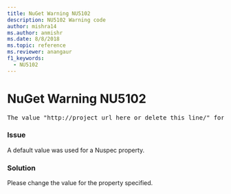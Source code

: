 ```yaml
---
title: NuGet Warning NU5102
description: NU5102 Warning code
author: mishra14
ms.author: anmishr
ms.date: 8/8/2018
ms.topic: reference
ms.reviewer: anangaur
f1_keywords: 
  - NU5102
---
```


# NuGet Warning NU5102
<pre>The value "http://project_url_here_or_delete_this_line/" for ProjectUrl is a sample value and should be removed. Replace it with an appropriate value or remove it and rebuild your package.</pre>

### Issue

A default value was used for a Nuspec property.


### Solution

Please change the value for the property specified.

